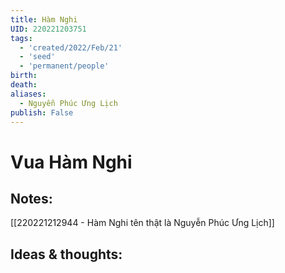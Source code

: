 ```yaml
---
title: Hàm Nghi
UID: 220221203751
tags:
  - 'created/2022/Feb/21'
  - 'seed'
  - 'permanent/people'
birth:
death:
aliases:
  - Nguyễn Phúc Ưng Lịch
publish: False
---
```

# Vua Hàm Nghi

## Notes:
[[220221212944 - Hàm Nghi tên thật là Nguyễn Phúc Ưng Lịch]]

## Ideas & thoughts:
